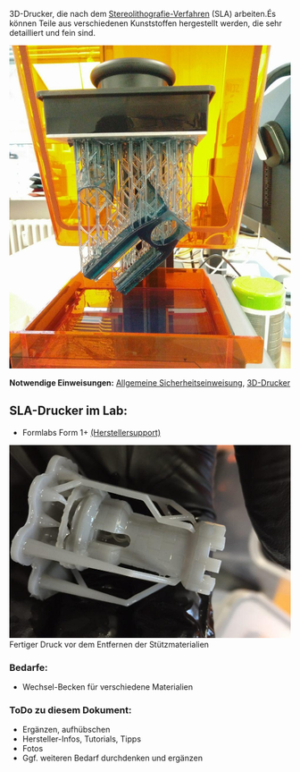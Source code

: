 3D-Drucker, die nach dem [Stereolithografie-Verfahren](https://de.wikipedia.org/wiki/Fused_Deposition_Modeling) (SLA) arbeiten.És können Teile aus verschiedenen Kunststoffen hergestellt werden, die sehr detailliert und fein sind.  

![](img_3d-drucker/sla3.jpg)

**Notwendige Einweisungen:** [Allgemeine Sicherheitseinweisung](!Einweisungen_und_Regeln/index), [3D-Drucker](!Einweisungen_und_Regeln/Einweisung_3D-Drucker/index)

## SLA-Drucker im Lab:

- Formlabs Form 1+ [(Herstellersupport)](http://formlabs.com/support/printers/form-1/get-ready-receive-your-printer/)

![](img_3d-drucker/sla2.jpg)
Fertiger Druck vor dem Entfernen der Stützmaterialien

### Bedarfe:
- Wechsel-Becken für verschiedene Materialien

### ToDo zu diesem Dokument:
- Ergänzen, aufhübschen
- Hersteller-Infos, Tutorials, Tipps
- Fotos
- Ggf. weiteren Bedarf durchdenken und ergänzen
